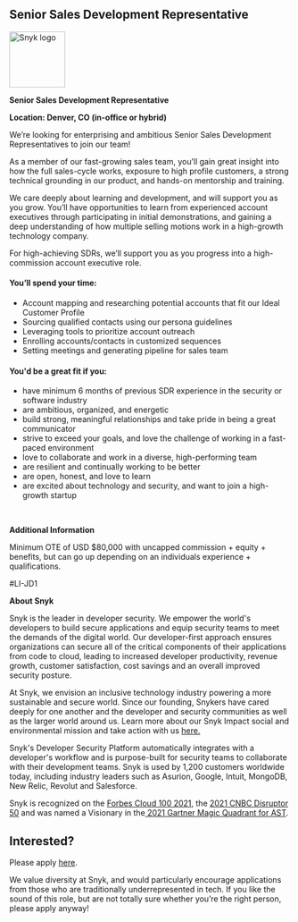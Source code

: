 Senior Sales Development Representative
---

<img src="https://res.cloudinary.com/snyk/image/upload/v1537345894/press-kit/brand/logo-black.png" width="100" alt="Snyk logo" />

<p><strong>Senior Sales Development Representative</strong></p>
<p><strong>Location: Denver, CO (in-office or hybrid)</strong></p>
<p><span style="font-weight: 400;">We’re looking for enterprising and ambitious Senior Sales Development Representatives to join our team!</span></p>
<p><span style="font-weight: 400;">As a member of our fast-growing sales team, you’ll gain great insight into how the full sales-cycle works, exposure to high profile customers, a strong technical grounding in our product, and hands-on mentorship and training.</span></p>
<p><span style="font-weight: 400;">We care deeply about learning and development, and will support you as you grow. You’ll have opportunities to learn from experienced account executives through participating in initial demonstrations, and gaining a deep understanding of how multiple selling motions work in a high-growth technology company.</span></p>
<p><span style="font-weight: 400;">For high-achieving SDRs, we’ll support you as you progress into a high-commission account executive role.</span></p>
<h4><strong>You’ll spend your time:</strong></h4>
<ul>
<li style="font-weight: 400;"><span style="font-weight: 400;">Account mapping and researching potential accounts that fit our Ideal Customer Profile</span></li>
<li style="font-weight: 400;"><span style="font-weight: 400;">Sourcing qualified contacts using our persona guidelines</span></li>
<li style="font-weight: 400;"><span style="font-weight: 400;">Leveraging tools to prioritize account outreach</span></li>
<li style="font-weight: 400;"><span style="font-weight: 400;">Enrolling accounts/contacts in customized sequences</span></li>
<li style="font-weight: 400;"><span style="font-weight: 400;">Setting meetings and generating pipeline for sales team&nbsp;</span></li>
</ul>
<h4><strong>You'd be a great fit if you:</strong></h4>
<ul>
<li style="font-weight: 400;"><span style="font-weight: 400;">have minimum 6 months of previous SDR experience in the security or software industry</span></li>
<li style="font-weight: 400;"><span style="font-weight: 400;">are ambitious, organized, and energetic</span></li>
<li style="font-weight: 400;"><span style="font-weight: 400;">build strong, meaningful relationships and take pride in being a great communicator</span></li>
<li style="font-weight: 400;"><span style="font-weight: 400;">strive to exceed your goals, and love the challenge of working in a fast-paced environment</span></li>
<li style="font-weight: 400;"><span style="font-weight: 400;">love to collaborate and work in a diverse, high-performing team</span></li>
<li style="font-weight: 400;"><span style="font-weight: 400;">are resilient and continually working to be better</span></li>
<li style="font-weight: 400;"><span style="font-weight: 400;">are open, honest, and love to learn</span></li>
<li style="font-weight: 400;"><span style="font-weight: 400;">are excited about technology and security, and want to join a high-growth startup</span></li>
</ul>
<p>&nbsp;</p>
<p><strong>Additional Information</strong></p>
<p>Minimum OTE of USD $80,000 with uncapped commission + equity + benefits, but can go up depending on an individuals experience + qualifications.</p>
<p><span style="font-weight: 400;">#LI-JD1</span></p><div class="content-conclusion"><p><strong>About Snyk</strong></p>
<p><span style="font-weight: 400;">Snyk is the leader in developer security. We empower the world's developers to build secure applications and equip security teams to meet the demands of the digital world. Our developer-first approach ensures organizations can secure all of the critical components of their applications from code to cloud, leading to increased developer productivity, revenue growth, customer satisfaction, cost savings and an overall improved security posture.&nbsp;</span></p>
<p><span style="font-weight: 400;">At Snyk, we envision an inclusive technology industry powering a more sustainable and secure world.</span> <span style="font-weight: 400;">Since our founding, Snykers have cared deeply for one another and the developer and security communities as well as the larger world around us. Learn more about our Snyk Impact social and environmental mission and take action with us </span><a href="https://snyk.io/about/snyk-impact/"><span style="font-weight: 400;">here.</span></a></p>
<p><span style="font-weight: 400;">Snyk's Developer Security Platform automatically integrates with a developer's workflow and is purpose-built for security teams to collaborate with their development teams. Snyk is used by 1,200 customers worldwide today, including industry leaders such as Asurion, Google, Intuit, MongoDB, New Relic, Revolut and Salesforce.</span></p>
<p><span style="font-weight: 400;">Snyk is recognized on the </span><a href="https://www.forbes.com/cloud100/#6f24b5ba5f94"><span style="font-weight: 400;">Forbes Cloud 100 2021</span></a><span style="font-weight: 400;">, the </span><a href="https://www.cnbc.com/2021/05/25/these-are-the-2021-cnbc-disruptor-50-companies.html"><span style="font-weight: 400;">2021 CNBC Disruptor 50</span></a><span style="font-weight: 400;"> and was named a Visionary in the</span><a href="https://snyk.io/blog/snyk-visionary-2021-gartner-magic-quadrant-for-ast/"><span style="font-weight: 400;"> 2021 Gartner Magic Quadrant for AST</span></a><span style="font-weight: 400;">.</span></p></div>

Interested?
---

Please apply [here](https://boards.greenhouse.io/snyk/jobs/6044385002#app).

We value diversity at Snyk, and would particularly encourage applications from those who are traditionally underrepresented in tech.
If you like the sound of this role, but are not totally sure whether you’re the right person, please apply anyway!
